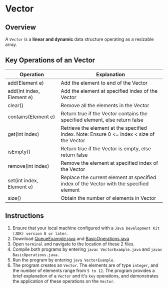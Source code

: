 # Vector

## Overview
A `Vector` is a **linear and dynamic** data structure operating as a resizable array.

## Key Operations of an Vector
| Operation                 | Explanation                                                                               |
|---------------------------|-------------------------------------------------------------------------------------------|
| add(Element e)            | Add the element to end of the Vector                                                      |
| add(int index, Element e) | Add the element at specified index of the Vector                                          |
| clear()                   | Remove all the elements in the Vector                                                     |
| contains(Element e)       | Return true if the Vector contains the specified element, else return false               |
| get(int index)            | Retrieve the element at the specified index. Note: Ensure 0 <= index < size of the Vector |
| isEmpty()                 | Return true if the Vector is empty, else return false                                     |
| remove(int index)         | Remove the element at specified index of the Vector                                       |
| set(int index, Element e) | Replace the current element at specified index of the Vector with the specified element   |
| size()                    | Obtain the number of elements in Vector                                                   |

## Instructions
1. Ensure that your local machine configured with a `Java Development Kit (JDK) version 8 or later`.
2. Download [QueueExample.java](https://github.com/shumarb/learning/tree/main/data-structures/code/VectorExample.java) and [BasicOperations.java](https://github.com/shumarb/learning/tree/main/data-structures/code/BasicOperations.java)
3. Open `terminal` and navigate to the location of these 2 files.
4. Compile both programs by entering `javac VectorExample.java` and `javac BasicOperations.java`.
5. Run the program by entering `java VectorExample`.
6. The program creates an `Vector`. The elements are of type `integer`, and the number of elements range from `5 to 12`. The program provides a brief explanation of a `Vector` and it's `key` operations, and demonstrates the application of these operations on the `Vector`.